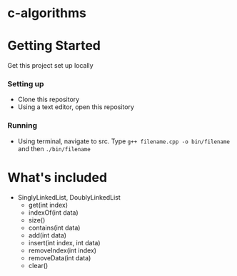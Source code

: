 # c-algorithms

# Getting Started
Get this project set up locally
### Setting up
* Clone this repository
* Using a text editor, open this repository
### Running
* Using terminal, navigate to src. Type `g++ filename.cpp -o bin/filename` and then `./bin/filename`
# What's included
* SinglyLinkedList, DoublyLinkedList
  * get(int index)
  * indexOf(int data)
  * size()
  * contains(int data)
  * add(int data)
  * insert(int index, int data)
  * removeIndex(int index)
  * removeData(int data)
  * clear()
